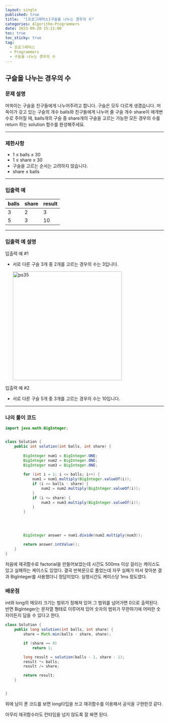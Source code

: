 ```yaml
---
layout: single
published: true
title:  "[프로그래머스]구슬을 나누는 경우의 수"
categories: Algorithm-Programmers
date: 2023-09-20 15:21:00
toc: true
toc_sticky: true
tag:   
  - 프로그래머스
  - Programmers
  - 구슬을 나누는 경우의 수
---
```


## 구슬을 나누는 경우의 수

### 문제 설명

머쓱이는 구슬을 친구들에게 나누어주려고 합니다. 구슬은 모두 다르게 생겼습니다. 머쓱이가 갖고 있는 구슬의 개수 balls와 친구들에게 나누어 줄 구슬 개수 share이 매개변수로 주어질 때, balls개의 구슬 중 share개의 구슬을 고르는 가능한 모든 경우의 수를 return 하는 solution 함수를 완성해주세요.



----------------

### 제한사항

* 1 ≤ balls ≤ 30
* 1 ≤ share ≤ 30
* 구슬을 고르는 순서는 고려하지 않습니다.
* share ≤ balls



----------------

### 입출력 예


|balls|share|result|
|---|---|---|
|3	|2	|3|
|5	|3	|10|

----------------
### 입출력 예 설명

입출력 예 #1  

* 서로 다른 구슬 3개 중 2개를 고르는 경우의 수는 3입니다.
  
  <img width="346" alt="ps35" src="https://github.com/BaxDailyGit/BaxDailyGit.github.io/assets/99312529/e51943e1-cd7d-4e16-b80d-8d5a28bb54a9">


입출력 예 #2  

* 서로 다른 구슬 5개 중 3개를 고르는 경우의 수는 10입니다.

  


----------------

### 나의 풀이 코드

```java
import java.math.BigInteger;


class Solution {
    public int solution(int balls, int share) {
        
        BigInteger num1 = BigInteger.ONE;
        BigInteger num2 = BigInteger.ONE;
        BigInteger num3 = BigInteger.ONE;
        
        for (int i = 1; i <= balls; i++) {
            num1 = num1.multiply(BigInteger.valueOf(i));
            if (i <= balls - share) {
                num2 = num2.multiply(BigInteger.valueOf(i));
            }
            if (i <= share) {
                num3 = num3.multiply(BigInteger.valueOf(i));
            }
        }
        
    
        
        
        BigInteger answer = num1.divide(num2.multiply(num3));
        
        return answer.intValue();
    }
}
```
<p>
처음에 재귀함수로 factorial을 만들어보았는데 시간도 500ms 이상 걸리는 케이스도 있고 실패하는 케이스도 있었다. 결국 반복문으로 풀었는데 자꾸 실패가 떠서 찾아본 결과 BigInteger를 사용했더니 정답이었다. 실행시간도 케이스당 1ms 정도였다.
</p>




### 배운점

int와 long의 메모리 크기는 범위가 정해져 있어 그 범위를 넘어가면 0으로 출력된다. 반면 BigInteger는 문자열 형태로 이루어져 있어 숫자의 범위가 무한하기에 어떠한 숫자이든지 담을 수 있다고 한다.

```java
class Solution {
    public long solution(int balls, int share) {
        share = Math.min(balls - share, share);

        if (share == 0)
            return 1;

        long result = solution(balls - 1, share - 1);
        result *= balls;
        result /= share;

        return result;
    }


}
```

<p>
위에 남이 푼 코드를 보면 long타입을 쓰고 재귀함수를 이용해서 공식을 구현한것 같다.
</p>



<p>
아무리 재귀함수라도 런타임을 넘지 않도록 잘 짜면 된다.
</p>
